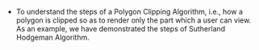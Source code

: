 - To understand the steps of a Polygon Clipping Algorithm, i.e., how a polygon is clipped so as to render only the part which a user can view. As an example, we have demonstrated the steps of Sutherland Hodgeman Algorithm.
